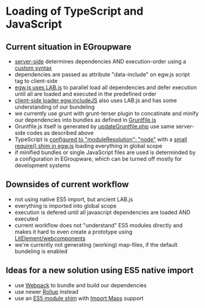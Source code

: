 # Loading of TypeScript and JavaScript

## Current situation in EGroupware
* [server-side](https://github.com/EGroupware/egroupware/blob/master/api/src/Framework/IncludeMgr.php) determines dependencies AND execution-order using a [custom syntax](https://github.com/EGroupware/egroupware/blob/master/calendar/js/app.ts#L13-L21)
* dependencies are passed as attribute "data-include" on egw.js script tag to client-side
* [egw.js uses LAB.js](https://github.com/EGroupware/egroupware/blob/master/api/js/jsapi/egw.js#L168-L169) to parallel load all dependencies and defer execution until all are loaded and executed in the predefined order
* [client-side loader egw.includeJS](https://github.com/EGroupware/egroupware/blob/master/api/js/jsapi/egw_files.js#L141-L150) also uses LAB.js and has some understanding of our bundeling
* we currently use grunt with grunt-terser plugin to concatinate and minify our dependencies into bundles as defined in [Gruntfile.js](https://github.com/EGroupware/egroupware/blob/master/Gruntfile.js)
* Gruntfile.js itself is generated by [updateGruntfile.php](https://github.com/EGroupware/egroupware/blob/master/updateGruntfile.php) use same server-side codes as described above
* TypeScript is [configured to "moduleResolution": "node"](https://github.com/EGroupware/egroupware/blob/master/tsconfig.json#L11) with a [small require() shim in egw.js](https://github.com/EGroupware/egroupware/blob/master/api/js/jsapi/egw.js#L462-L471) loading everything in global scope
* if minified bundles or single JavaScript files are used is determinded by a configuration in EGroupware, which can be turned off mostly for development systems

## Downsides of current workflow
* not using native ES5 import, but ancient LAB.js
* everything is imported into global scope
* execution is defered until all javascript dependencies are loaded AND executed
* current workflow does not "understand" ES5 modules directly and makes it hard to even create a prototype using [LitElement/webcomponents](https://github.com/EGroupware/lit/blob/main/README.md)
* we're currently not generating (working) map-files, if the default bundeling is enabled

## Ideas for a new solution using ES5 native import
* use [Webpack](https://webpack.js.org/) to bundle and build our dependencies
* use newer [Rollup](https://rollupjs.org/guide/en/) instead
* use an [ES5 module shim](https://github.com/guybedford/es-module-shims) with [Import Maps](https://github.com/wicg/import-maps#the-basic-idea) support
